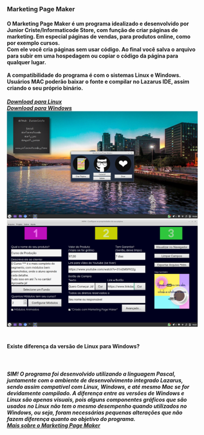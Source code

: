 ### Marketing Page Maker
<h4> O Marketing Page Maker é um programa idealizado e desenvolvido por Junior Criste/Informaticode Store, com função de criar páginas de marketing. Em especial páginas de vendas, para produtos online, como por exemplo cursos.
<br />
Com ele você cria páginas sem usar código. Ao final você salva o arquivo para subir em uma hospedagem ou copiar o código da página para qualquer lugar. 
<br /> <br />
A compatibilidade do programa é com o sistemas Linux e Windows. 
<br />
Usuários MAC poderão baixar o fonte e compilar no Lazarus IDE, assim criando o seu próprio binário.
</h4> 

<h5>
<a href="https://github.com/JuniorCriste/Marketing-Page-Maker/releases/download/0.01/MarketingPageMakerLinux">Download para Linux</a> <br/>
<a href="https://github.com/JuniorCriste/Marketing-Page-Maker/releases/download/0.01/MarketingPagerMakerWindows.exe">Download para Windows</a> <br/>

<img src="https://github.com/JuniorCriste/Marketing-Page-Maker/blob/master/assets/Visual/mpm01.png"> 
<img src="https://github.com/JuniorCriste/Marketing-Page-Maker/blob/master/assets/Visual/mpm02.png"> <br/> <br/>


<h4> Existe diferença da versão de Linux para Windows? </h4>
<br />
<h5>
SIM! O programa foi desenvolvido utilizando a linguagem Pascal, juntamente com o ambiente de desenvolvimento integrado Lazarus, sendo assim compatível com Linux, Windows, e até mesmo Mac se for devidamente compilado. A diferença entre as versões de Windows e Linux são apenas visuais, pois alguns componentes gráficos que são usados no Linux não tem o mesmo desempenho quando utilizados no Windows, ou seja, foram necessárias pequenas alterações que não fazem diferença quanto ao objetivo do programa.
<br />
<a href="https://informaticode.store/.../MPM#about">Mais sobre o Marketing Page Maker</a> <br/>
</h5>



